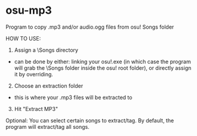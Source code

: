 # osu-mp3
Program to copy .mp3 and/or audio.ogg files from osu! Songs folder

HOW TO USE:
1) Assign a \Songs directory
 - can be done by either: linking your osu!.exe (in which case the program will grab the \Songs folder inside the osu! root folder), or directly assign it by overriding.
2) Choose an extraction folder
 - this is where your .mp3 files will be extracted to
3) Hit "Extract MP3"

Optional:
You can select certain songs to extract/tag. By default, the program will extract/tag all songs.
